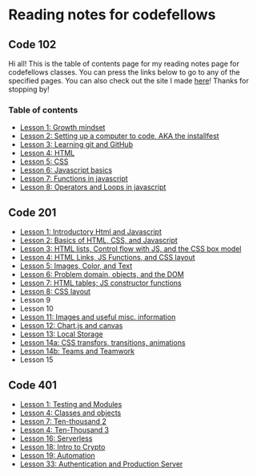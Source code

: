 # Reading notes for codefellows

## Code 102

Hi all! This is the table of contents page for my reading notes page for codefellows classes. You can press the links below to go to any of the specified pages. You can also check out the site I made [here](https://aoifewm.github.io/petphotos/index.html)! Thanks for stopping by!

### Table of contents

* [Lesson 1: Growth mindset](growthmindset.md)
* [Lesson 2: Setting up a computer to code, AKA the installfest](codersComputer.md)
* [Lesson 3: Learning git and GitHub](revisions_and_the_cloud.md)
* [Lesson 4: HTML](html.md)
* [Lesson 5: CSS](cssnotes.md)
* [Lesson 6: Javascript basics](jsnotes.md)
* [Lesson 7: Functions in javascript](functionsinjs.md)
* [Lesson 8: Operators and Loops in javascript](jsoperatorsandloops.md)

## Code 201

* [Lesson 1: Introductory Html and Javascript](class-01.md)
* [Lesson 2: Basics of HTML, CSS, and Javascript](class-02.md)
* [Lesson 3: HTML lists, Control flow with JS, and the CSS box model](class-03.md)
* [Lesson 4: HTML Links, JS Functions, and CSS layout](class-04.md)
* [Lesson 5: Images, Color, and Text](class-05.md)
* [Lesson 6: Problem domain, objects, and the DOM](class-06.md)
* [Lesson 7: HTML tables; JS constructor functions](class-07.md)
* [Lesson 8: CSS layout](class-07.md)
* Lesson 9
* Lesson 10
* [Lesson 11: Images and useful misc. information](class-11.md)
* [Lesson 12: Chart.js and canvas](class-12.md)
* [Lesson 13: Local Storage](class-13.md)
* [Lesson 14a: CSS transfors, transitions, animations](class-14a.md)
* [Lesson 14b: Teams and Teamwork](class-14b.md)
* Lesson 15

## Code 401

* [Lesson 1: Testing and Modules](4.1-testing-and-modules.md)
* [Lesson 4: Classes and objects](4.1-classes-objects.md)
* [Lesson 7: Ten-thousand 2](4.1-10000-2.md)
* [Lesson 4: Ten-Thousand 3](4.1-10000-3.md)
* [Lesson 16: Serverless](4.1-serverless.md)
* [Lesson 18: Intro to Crypto](4.1-introcrypto.md)
* [Lesson 19: Automation](4.1-automation.md)
* [Lesson 33: Authentication and Production Server](4.1-auth-prod-server.md)
